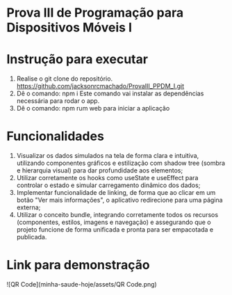 # Prova III de Programação para Dispositivos Móveis I
# Instrução para executar
1) Realise o git clone do repositório.
   https://github.com/jacksonrcmachado/ProvaIII_PPDM_I.git
2) Dê o comando: npm i
   Este comando vai instalar as dependências necessária para rodar o app.
3) Dê o comando: npm rum web para iniciar a aplicação
# Funcionalidades
1) Visualizar os dados simulados na tela de forma clara e intuitiva, utilizando componentes gráficos e estilização com shadow tree (sombra e hierarquia visual) para dar profundidade aos elementos;
2) Utilizar corretamente os hooks como useState e useEffect para controlar o estado e simular carregamento dinâmico dos dados;
3) Implementar funcionalidade de linking, de forma que ao clicar em um botão "Ver mais informações", o aplicativo redirecione para uma página externa;
4) Utilizar o conceito bundle, integrando corretamente todos os recursos (componentes, estilos, imagens e navegação) e assegurando que o projeto funcione de forma unificada e pronta para ser empacotada e publicada.


# Link para demonstração
![QR Code](minha-saude-hoje/assets/QR Code.png)
